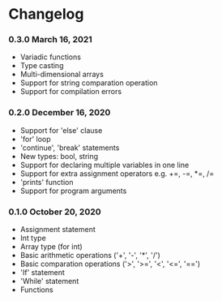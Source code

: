 Changelog
=========

### 0.3.0 March 16, 2021

- Variadic functions
- Type casting
- Multi-dimensional arrays
- Support for string comparation operation
- Support for compilation errors


### 0.2.0 December 16, 2020

- Support for 'else' clause
- 'for' loop
- 'continue', 'break' statements
- New types: bool, string
- Support for declaring multiple variables in one line
- Support for extra assignment operators e.g. +=, -=, *=, /=
- 'prints' function
- Support for program arguments


### 0.1.0 October 20, 2020

  - Assignment statement
  - Int type
  - Array type (for int)
  - Basic arithmetic operations ('+', '-', '*', '/')
  - Basic comparation operations ('>', '>=', '<', '<=', '==')
  - 'If' statement
  - 'While' statement
  - Functions